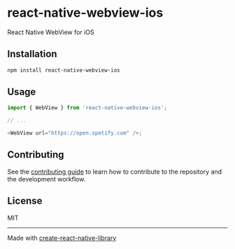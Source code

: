 # react-native-webview-ios

React Native WebView for iOS

## Installation

```sh
npm install react-native-webview-ios
```

## Usage

```js
import { WebView } from 'react-native-webview-ios';

// ...

<WebView url="https://open.spotify.com" />;
```

## Contributing

See the [contributing guide](CONTRIBUTING.md) to learn how to contribute to the repository and the development workflow.

## License

MIT

---

Made with [create-react-native-library](https://github.com/callstack/react-native-builder-bob)
